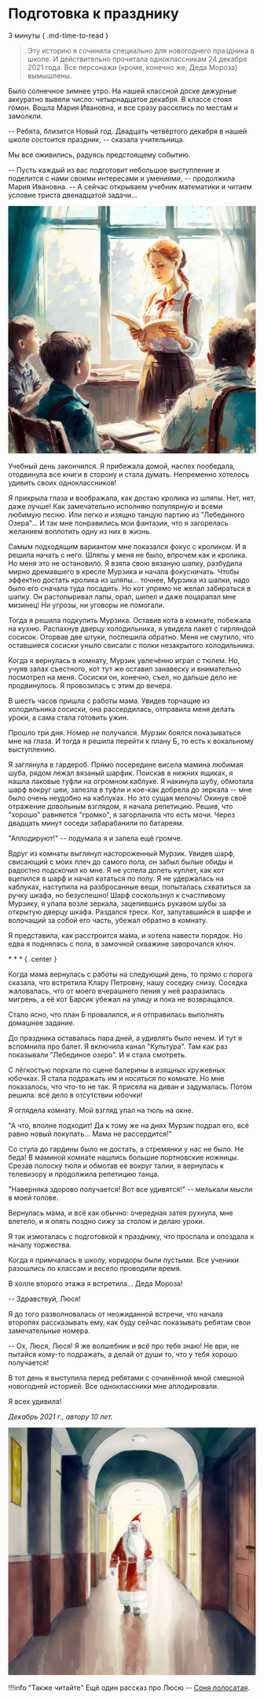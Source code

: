 # Подготовка к празднику

3 минуты
{ .md-time-to-read }

> Эту историю я сочинила специально для новогоднего праздника в школе. И действительно прочитала одноклассникам 24 декабря 2021 года. Все персонажи (кроме, конечно же, Деда Мороза) вымышлены.

Было солнечное зимнее утро. На нашей классной доске дежурные аккуратно вывели число: четырнадцатое декабря. В классе стоял гомон. Вошла Мария Ивановна, и все сразу расселись по местам и замолкли.

-- Ребята, близится Новый год. Двадцать четвёртого декабря в нашей школе состоится праздник, -- сказала учительница.

Мы все оживились, радуясь предстоящему событию.

-- Пусть каждый из вас подготовит небольшое выступление и поделится с нами своими интересами и умениями, -- продолжила Мария Ивановна. -- А сейчас открываем учебник математики и читаем условие триста двенадцатой задачи...

![Подготовка к празднику](../images/festival.jpg)

Учебный день закончился. Я прибежала домой, наспех пообедала, отодвинула все книги в сторону и стала думать. Непременно хотелось удивить своих одноклассников!

Я прикрыла глаза и воображала, как достаю кролика из шляпы. Нет, нет, даже лучше! Как замечательно исполняю популярную и всеми любимую песню. Или легко и изящно танцую партию из "Лебединого Озера"... И так мне понравились мои фантазии, что я загорелась желанием воплотить одну из них в жизнь.

Самым подходящим вариантом мне показался фокус с кроликом. И я решила начать с него. Шляпы у меня не было, впрочем как и кролика. Но меня это не остановило. Я взяла свою вязаную шапку, разбудила мирно дремавшего в кресле Мурзика и начала фокусничать. Чтобы эффектно достать кролика из шляпы... точнее, Мурзика из шапки, надо было его сначала туда посадить. Но кот упрямо не желал забираться в шапку. Он растопыривал лапы, орал, шипел и даже поцарапал мне мизинец! Ни угрозы, ни уговоры не помогали.

Тогда я решила подкупить Мурзика. Оставив кота в комнате, побежала на кухню. Распахнув дверцу холодильника, я увидела пакет с гирляндой сосисок. Оторвав две штуки, поспешила обратно. Меня не смутило, что оставшиеся сосиски уныло свисали с полки незакрытого холодильника.

Когда я вернулась в комнату, Мурзик увлечённо играл с тюлем. Но, учуяв запах съестного, кот тут же оставил занавеску и внимательно посмотрел на меня. Сосиски он, конечно, съел, но дальше дело не продвинулось. Я провозилась с этим до вечера.

В шесть часов пришла с работы мама. Увидев торчащие из холодильника сосиски, она рассердилась, отправила меня делать уроки, а сама стала готовить ужин.

Прошло три дня. Номер не получался. Мурзик боялся показываться мне на глаза. И тогда я решила перейти к плану Б, то есть к вокальному выступлению.

Я заглянула в гардероб. Прямо посередине висела мамина любимая шуба, рядом лежал вязаный шарфик. Поискав в нижних ящиках, я нашла лаковые туфли на огромном каблуке. Я накинула шубу, обмотала шарф вокруг шеи, залезла в туфли и кое-как добрела до зеркала -- мне было очень неудобно на каблуках. Но это сущая мелочь! Окинув своё отражение довольным взглядом, я начала репетицию. Решив, что "хорошо" равняется "громко", я загорланила что есть мочи. Через двадцать минут соседи забарабанили по батареям.

"Аплодируют!" -- подумала я и запела ещё громче.

Вдруг из комнаты выглянул настороженный Мурзик. Увидев шарф, свисающий с моих плеч до самого пола, он забыл былые обиды и радостно подскочил ко мне. Я не успела допеть куплет, как кот вцепился в шарф и начал кататься по полу. Я не удержалась на каблуках, наступила на разбросанные вещи, попыталась схватиться за ручку шкафа, но безуспешно! Шарф соскользнул к счастливому Мурзику, я упала возле зеркала, зацепившись рукавом шубы за открытую дверцу шкафа. Раздался треск. Кот, запутавшийся в шарфе и волочащий за собой его часть, убежал обратно в комнату.

Я представила, как расстроится мама, и хотела навести порядок. Но едва я поднялась с пола, в замочной скважине заворочался ключ.

\* \* \*
{ .center }

Когда мама вернулась с работы на следующий день, то прямо с порога сказала, что встретила Клару Петровну, нашу соседку снизу. Соседка жаловалась, что от моего вчерашнего пения у неё разразилась мигрень, а её кот Барсик убежал на улицу и пока не возвращался.

Стало ясно, что план Б провалился, и я отправилась выполнять домашнее задание.

До праздника оставалась пара дней, а удивлять было нечем. И тут я вспомнила про балет. Я включила канал "Культура". Там как раз показывали "Лебединое озеро". И я стала смотреть.

С лёгкостью порхали по сцене балерины в изящных кружевных юбочках. Я стала подражать им и носиться по комнате. Но мне показалось, что что-то не так. Я присела на диван и задумалась. Потом решила: всё дело в отсутствии юбочки!

Я оглядела комнату. Мой взгляд упал на тюль на окне.

"А что, вполне подходит! Да к тому же на днях Мурзик подрал его, всё равно новый покупать... Мама не рассердится!"

Со стула до гардины было не достать, а стремянки у нас не было. Не беда! В маминой комнате нашлись большие портновские ножницы. Срезав полоску тюля и обмотав её вокруг талии, я вернулась к телевизору и продолжила репетицию танца.

"Наверняка здорово получается! Вот все удивятся!" -- мелькали мысли в моей голове.

Вернулась мама, и всё как обычно: очередная затея рухнула, мне влетело, и я опять поздно сижу за столом и делаю уроки.

Я так измоталась с подготовкой к празднику, что проспала и опоздала к началу торжества.

Когда я примчалась в школу, коридоры были пустыми. Все ученики разошлись по классам и весело проводили время.

В холле второго этажа я встретила... Деда Мороза!

-- Здравствуй, Люся!

Я до того разволновалась от неожиданной встречи, что начала второпях рассказывать ему, как буду сейчас показывать ребятам свои замечательные номера.

-- Ох, Люся, Люся! Я же волшебник и всё про тебя знаю! Не ври, не пытайся кому-то подражать, а делай от души то, что у тебя хорошо получается!

В тот день я выступила перед ребятами с сочинённой мной смешной новогодней историей. Все одноклассники мне аплодировали.

Я всех удивила!

*Декабрь 2021 г., автору 10 лет.*

![Дед Мороз](../images/ded-moroz.jpg)

!!!info "Также читайте"
    Ещё один рассказ про Люсю -- [Соня полосатая](./sonya.md).
